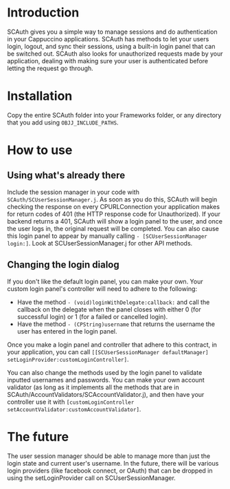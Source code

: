 # Introduction
SCAuth gives you a simple way to manage sessions and do authentication in your Cappuccino applications.  SCAuth has methods to let your users login, logout, and sync their sessions, using a built-in login panel that can be switched out.  SCAuth also looks for unauthorized requests made by your application, dealing with making sure your user is authenticated before letting the request go through.

# Installation
Copy the entire SCAuth folder into your Frameworks folder, or any directory that you add using `OBJJ_INCLUDE_PATHS`.

# How to use

## Using what's already there
Include the session manager in your code with `SCAuth/SCUserSessionManager.j`.  As soon as you do this, SCAuth will begin checking the response on every CPURLConnection your application makes for return codes of 401 (the HTTP response code for Unauthorized).  If your backend returns a 401, SCAuth will show a login panel to the user, and once the user logs in, the original request will be completed.  You can also cause this login panel to appear by manually calling `- [SCUserSessionManager login:]`.  Look at SCUserSessionManager.j for other API methods.

## Changing the login dialog
If you don't like the default login panel, you can make your own.  Your custom login panel's controller will need to adhere to the following:
* Have the method `- (void)loginWithDelegate:callback:` and call the callback on the delegate when the panel closes with either 0 (for successful login) or 1 (for a failed or cancelled login).
* Have the method `- (CPString)username` that returns the username the user has entered in the login panel.

Once you make a login panel and controller that adhere to this contract, in your application, you can call `[[SCUserSessionManager defaultManager] setLoginProvider:customLoginController]`.

You can also change the methods used by the login panel to validate inputted usernames and passwords.  You can make your own account validator (as long as it implements all the methods that are in SCAuth/AccountValidators/SCAccountValidator.j), and then have your controller use it with `[customLoginController setAccountValidator:customAccountValidator]`.

# The future
The user session manager should be able to manage more than just the login state and current user's username.  In the future, there will be various login providers (like facebook connect, or OAuth) that can be dropped in using the setLoginProvider call on SCUserSessionManager.